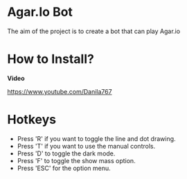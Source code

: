 # Agar.Io Bot

The aim of the project is to create a bot that can play Agar.io

# How to Install?

**Video**

https://www.youtube.com/Danila767

# Hotkeys

* Press 'R' if you want to toggle the line and dot drawing.
* Press 'T' if you want to use the manual controls.
* Press 'D' to toggle the dark mode.
* Press 'F' to toggle the show mass option.
* Press 'ESC' for the option menu.

